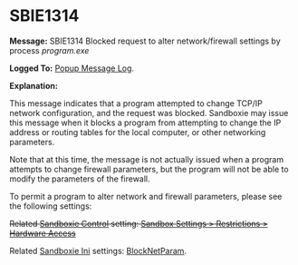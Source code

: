 # SBIE1314

**Message:** SBIE1314 Blocked request to alter network/firewall settings by process _program.exe_

**Logged To:** [Popup Message Log](PopupMessageLog.md).

**Explanation:**

This message indicates that a program attempted to change TCP/IP network configuration, and the request was blocked. Sandboxie may issue this message when it blocks a program from attempting to change the IP address or routing tables for the local computer, or other networking parameters.

Note that at this time, the message is not actually issued when a program attempts to change firewall parameters, but the program will not be able to modify the parameters of the firewall.

To permit a program to alter network and firewall parameters, please see the following settings:

~~Related [Sandboxie Control](SandboxieControl.md) setting: [Sandbox Settings > Restrictions > Hardware Access](RestrictionsSettings.md#hardware-access--removed)~~

Related [Sandboxie Ini](SandboxieIni.md) settings: [BlockNetParam](BlockNetParam.md).
